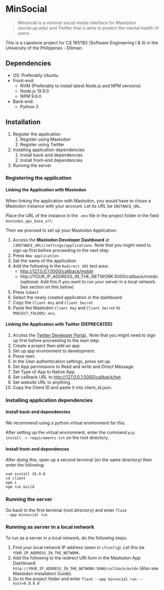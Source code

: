 # MinSocial

> Minsocial is a minimal social media interface for Mastodon (social.up.edu) and Twitter that is aims to protect the mental health of users.

This is a capstone project for CS 191/192 (Software Engineering I & II) in the University of the Philippines - Diliman.

## Dependencies

- OS: Preferably Ubuntu
- Front-end:
	- NVM (Preferably to install latest Node.js and NPM versions)
	- Node.js 19.9.0
	- NPM 9.6.0
- Back-end:
	- Python 3

## Installation

1. Register the application
	1. Register using Mastodon
	2. Register using Twitter
2. Installing application dependencies
	1. Install back-end dependencies
	2. Install front-end dependencies
3. Running the server

### Registering the application

#### Linking the Application with Mastodon

When linking the application with Mastodon, you would have to chose a Mastodon instance with your account. Let its URL be `INSTANCE_URL`.

Place the URL of the instance in the `.env` file in the project folder in the field `mastodon_api_base_url`.

Then we proceed to set up your Mastodon Application:

1. Access the <b>Mastodon Developer Dashboard</b> at `[INSTANCE_URL]/settings/applications`. Note that you might need to sign up first before proceeding to the next step.
2. Press *`New application`*.
3. Set the name of the application
4. Add the following in the `Redirect URI` text area:
	- http://127.0.0.1:5000/callback/mstdn
	- http://YOUR_IP_ADDRESS_IN_THE_NETWORK:5000/callback/mstdn (optional. Add this if you want to run your server in a local network. See section on this below)
5. Press `Submit`
6. Select the newly created application in the dashboard
7. Copy the `Client Key` and `Client Secret`
8. Paste the Mastodon `Client Key` and `Client Secret` to `PROJECT_FOLDER/.env`.

#### Linking the Application with Twitter (DEPRECATED)

1. Access the <a href="https://developer.twitter.com/en/portal/dashboard">Twitter Developer Portal </a>. Note that you might need to sign up first before proceeding to the next step.
2. Create a project then add an app.
3. Set up app environment to development.
4. Press next.
5. In the User authentication settings, press set up.
6. Set App permissions to Read and write and Direct Message.
7. Set Type of App to Native App.
8. Set callback URL to http://127.0.0.1:5000/callback/twt.
9. Set website URL to anything.
10. Copy the Client ID and paste it into client_id.json.
  
### Installing application dependencies

#### Install back-end dependencies

We recommend using a python virtual environment for this.

After setting up the virtual environment, enter the command <code>pip install -r requirements.txt</code> on the root directory.

#### Install front-end dependences

After doing this, open up a second terminal (on the same directory) then enter the following:

```
nvm install 19.9.0
cd client
npm i
npm run build
```

### Running the server

Go back to the first terminal (root directory) and enter <code>flask --app minsocial run</code>

### Running as server in a local network

To run as a server in a local network, do the following steps.

1. Find your local network IP address (seen in `ifconfig`). Let this be `YOUR_IP_ADDRESS_IN_THE_NETWORK`.
2. Add the following to the redirect URI form in the Mastodon App Dashboard: `http://YOUR_IP_ADDRESS_IN_THE_NETWORK:5000/callback/mstdn` (Also see Mastodon Installation Guide).
3. Go to the project folder and enter `flask --app minsocial run --host=0.0.0.0`